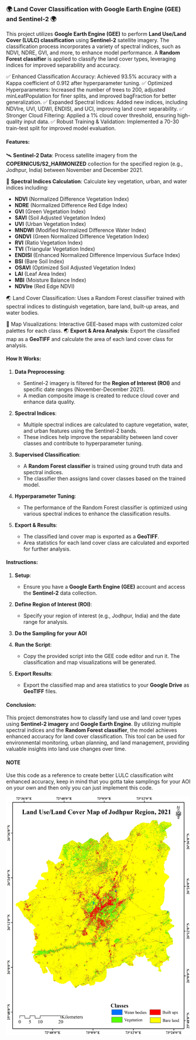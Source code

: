 ### 🌍 Land Cover Classification with Google Earth Engine (GEE) and Sentinel-2 🌍

This project utilizes **Google Earth Engine (GEE)** to perform **Land Use/Land Cover (LULC) classification** using **Sentinel-2** satellite imagery. The classification process incorporates a variety of spectral indices, such as NDVI, NDRE, GVI, and more, to enhance model performance. A **Random Forest classifier** is applied to classify the land cover types, leveraging indices for improved separability and accuracy.

✅ Enhanced Classification Accuracy: Achieved 93.5% accuracy with a Kappa coefficient of 0.912 after hyperparameter tuning.
✅ Optimized Hyperparameters: Increased the number of trees to 200, adjusted minLeafPopulation for finer splits, and improved bagFraction for better generalization.
✅ Expanded Spectral Indices: Added new indices, including NDVIre, UVI, UDWI, ENDISI, and UCI, improving land cover separability.
✅ Stronger Cloud Filtering: Applied a 1% cloud cover threshold, ensuring high-quality input data.
✅ Robust Training & Validation: Implemented a 70-30 train-test split for improved model evaluation.

#### **Features:**
🛰️ **Sentinel-2 Data**: Process satellite imagery from the **COPERNICUS/S2_HARMONIZED** collection for the specified region (e.g., Jodhpur, India) between November and December 2021.

🌱 **Spectral Indices Calculation**: Calculate key vegetation, urban, and water indices including:

- **NDVI** (Normalized Difference Vegetation Index)
- **NDRE** (Normalized Difference Red Edge Index)
- **GVI** (Green Vegetation Index)
- **SAVI** (Soil Adjusted Vegetation Index)
- **UVI** (Urban Vegetation Index)
- **MNDWI** (Modified Normalized Difference Water Index)
- **GNDVI** (Green Normalized Difference Vegetation Index)
- **RVI** (Ratio Vegetation Index) 
- **TVI** (Triangular Vegetation Index)
- **ENDISI** (Enhanced Normalized Difference Impervious Surface Index)
- **BSI** (Bare Soil Index)
- **OSAVI** (Optimized Soil Adjusted Vegetation Index)
- **LAI** (Leaf Area Index)
- **MBI** (Moisture Balance Index)
- **NDVIre** (Red Edge NDVI)

🌏 Land Cover Classification: Uses a Random Forest classifier trained with spectral indices to distinguish vegetation, bare land, built-up areas, and water bodies.

📍 Map Visualizations: Interactive GEE-based maps with customized color palettes for each class.
🌏 **Export & Area Analysis**: Export the classified map as a **GeoTIFF** and calculate the area of each land cover class for analysis.

#### **How It Works:**
1. **Data Preprocessing**: 
   - Sentinel-2 imagery is filtered for the **Region of Interest (ROI)** and specific date ranges (November-December 2021).
   - A median composite image is created to reduce cloud cover and enhance data quality.

2. **Spectral Indices**:
   - Multiple spectral indices are calculated to capture vegetation, water, and urban features using the Sentinel-2 bands.
   - These indices help improve the separability between land cover classes and contribute to hyperparameter tuning.

3. **Supervised Classification**:
   - A **Random Forest classifier** is trained using ground truth data and spectral indices.
   - The classifier then assigns land cover classes based on the trained model.

4. **Hyperparameter Tuning**:
   - The performance of the Random Forest classifier is optimized using various spectral indices to enhance the classification results.

5. **Export & Results**:
   - The classified land cover map is exported as a **GeoTIFF**.
   - Area statistics for each land cover class are calculated and exported for further analysis.

#### **Instructions**:
1. **Setup**:
   - Ensure you have a **Google Earth Engine (GEE)** account and access the **Sentinel-2** data collection.
   
2. **Define Region of Interest (ROI)**:
   - Specify your region of interest (e.g., Jodhpur, India) and the date range for analysis.
   
3. **Do the Sampling for your AOI**
   
4. **Run the Script**:
   - Copy the provided script into the GEE code editor and run it. The classification and map visualizations will be generated.

5. **Export Results**:
   - Export the classified map and area statistics to your **Google Drive** as **GeoTIFF** files.

#### **Conclusion**:
This project demonstrates how to classify land use and land cover types using **Sentinel-2 imagery** and **Google Earth Engine**. By utilizing multiple spectral indices and the **Random Forest classifier**, the model achieves enhanced accuracy for land cover classification. This tool can be used for environmental monitoring, urban planning, and land management, providing valuable insights into land use changes over time.

#### **NOTE**
Use this code as a reference to create better LULC classification wiht enhanced accuracy, keep in mind that you gotta take samplings for your AOI on your own and then only you can just implement this code.

![image alt](https://github.com/IsfacoolGIS/LULC-classification-using-random-forest-in-GEE/blob/main/Jodhpur_LULC_2021.jpg?raw=true)
